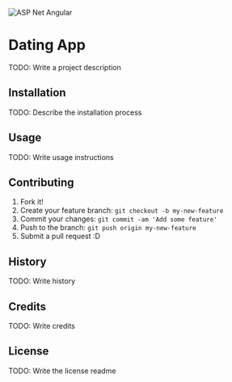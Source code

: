 ![ASP Net Angular](https://github.com/olaoluwapaul/DatingApp/assets/102964080/48226ce8-1d98-4b12-b1e9-23c659e5b2b9)
<snippet>
  <content>
# Dating App
TODO: Write a project description
## Installation
TODO: Describe the installation process
## Usage
TODO: Write usage instructions
## Contributing
1. Fork it!
2. Create your feature branch: `git checkout -b my-new-feature`
3. Commit your changes: `git commit -am 'Add some feature'`
4. Push to the branch: `git push origin my-new-feature`
5. Submit a pull request :D
## History
TODO: Write history
## Credits
TODO: Write credits
## License
TODO: Write the license
</content>
  <tabTrigger>readme</tabTrigger>
</snippet>

